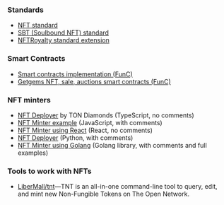 ### Standards[​](https://docs.ton.org/develop/dapps/defi/tokens#standards-1 "Direct link to Standards")

- [NFT standard](https://github.com/ton-blockchain/TEPs/blob/master/text/0062-nft-standard.md)
- [SBT (Soulbound NFT) standard](https://github.com/ton-blockchain/TEPs/blob/master/text/0085-sbt-standard.md)
- [NFTRoyalty standard extension](https://github.com/ton-blockchain/TEPs/blob/master/text/0066-nft-royalty-standard.md)

### Smart Contracts[​](https://docs.ton.org/develop/dapps/defi/tokens#smart-contracts-1 "Direct link to Smart Contracts")

- [Smart contracts implementation (FunC)](https://github.com/ton-blockchain/token-contract/)
- [Getgems NFT, sale, auctions smart contracts (FunC)](https://github.com/getgems-io/nft-contracts)

### NFT minters[​](https://docs.ton.org/develop/dapps/defi/tokens#nft-minters "Direct link to NFT minters")

- [NFT Deployer](https://github.com/tondiamonds/ton-nft-deployer) by TON Diamonds (TypeScript, no comments)
- [NFT Minter example](https://github.com/ton-foundation/token-contract/tree/main/nft/web-example) (JavaScript, with comments)
- [NFT Minter using React](https://github.com/tonbuilders/tonbuilders-minter) (React, no comments)
- [NFT Deployer](https://github.com/anomaly-guard/nft-deployer) (Python, with comments)
- [NFT Minter using Golang](https://github.com/xssnick/tonutils-go#nft) (Golang library, with comments and full examples)

### Tools to work with NFTs[​](https://docs.ton.org/develop/dapps/defi/tokens#tools-to-work-with-nfts "Direct link to Tools to work with NFTs")

- [LiberMall/tnt](https://github.com/LiberMall/tnt)—TNT is an all-in-one command-line tool to query, edit, and mint new Non-Fungible Tokens on The Open Network.